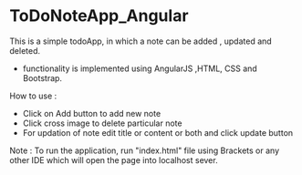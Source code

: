 # ToDoNoteApp_Angular

This is a simple todoApp, in which a note can be added , updated and deleted.

* functionality is implemented using AngularJS ,HTML, CSS and Bootstrap.

How to use :

* Click on Add button to add new note
* Click cross image to delete particular note
* For updation of note edit title or content or both and click update button

Note : To run the application, run "index.html" file using Brackets or any other IDE which will open the page into localhost sever.
